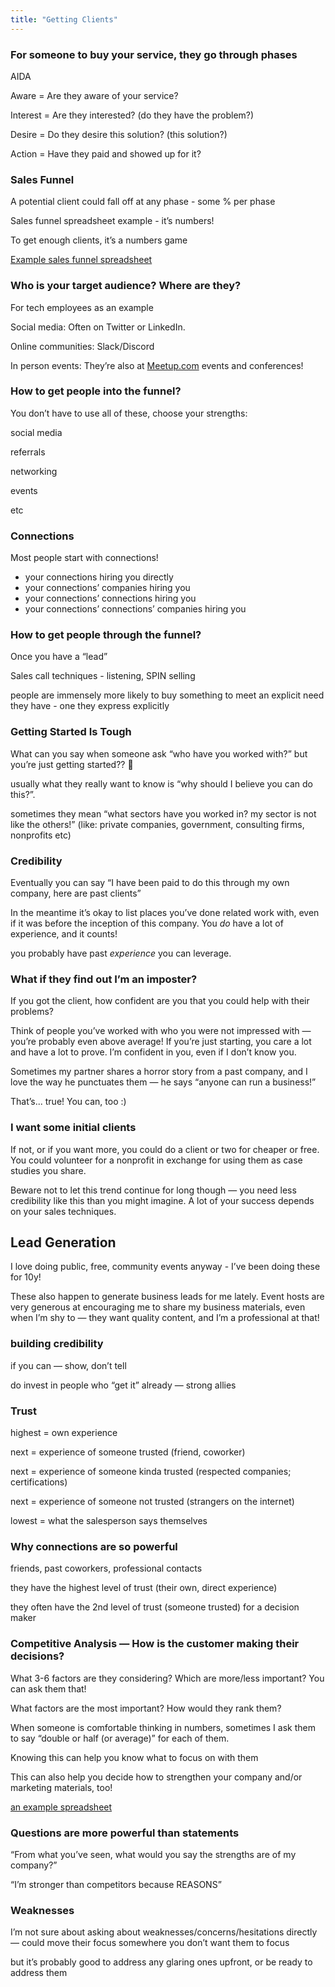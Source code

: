 ```yaml
---
title: "Getting Clients"
---
```


### For someone to buy your service, they go through phases

AIDA

Aware = Are they aware of your service?

Interest = Are they interested? (do they have the problem?)

Desire = Do they desire this solution? (this solution?)

Action = Have they paid and showed up for it?

### Sales Funnel

A potential client could fall off at any phase - some % per phase

Sales funnel spreadsheet example - it’s numbers!

To get enough clients, it’s a numbers game

[Example sales funnel spreadsheet](https://docs.google.com/spreadsheets/d/18w11rt2dG17CSMJm_1FAFYpcsbT2rB4HROZdWqSlaBA/edit#gid=0)

### Who is your target audience? Where are they?

For tech employees as an example

Social media: Often on Twitter or LinkedIn.

Online communities: Slack/Discord

In person events: They’re also at [Meetup.com](http://meetup.com/) events and conferences!

### How to get people into the funnel?

You don’t have to use all of these, choose your strengths:

social media

referrals

networking

events

etc

### Connections

Most people start with connections!

-   your connections hiring you directly
-   your connections’ companies hiring you
-   your connections’ connections hiring you
-   your connections’ connections’ companies hiring you

### How to get people through the funnel?

Once you have a “lead”

Sales call techniques - listening, SPIN selling

people are immensely more likely to buy something to meet an explicit need they have - one they express explicitly

### Getting Started Is Tough

What can you say when someone ask “who have you worked with?” but you’re just getting started?? 😬

usually what they really want to know is “why should I believe you can do this?”.

sometimes they mean “what sectors have you worked in? my sector is not like the others!” (like: private companies, government, consulting firms, nonprofits etc)

### Credibility

Eventually you can say “I have been paid to do this through my own company, here are past clients”

In the meantime it’s okay to list places you’ve done related work with, even if it was before the inception of this company. You _do_ have a lot of experience, and it counts!

you probably have past _experience_ you can leverage.

### What if they find out I’m an imposter?

If you got the client, how confident are you that you could help with their problems?

Think of people you’ve worked with who you were not impressed with — you’re probably even above average! If you’re just starting, you care a lot and have a lot to prove. I’m confident in you, even if I don’t know you.

Sometimes my partner shares a horror story from a past company, and I love the way he punctuates them — he says “anyone can run a business!”

That’s... true! You can, too :)

### I want some initial clients

If not, or if you want more, you could do a client or two for cheaper or free. You could volunteer for a nonprofit in exchange for using them as case studies you share.

Beware not to let this trend continue for long though — you need less credibility like this than you might imagine. A lot of your success depends on your sales techniques.

## Lead Generation

I love doing public, free, community events anyway - I’ve been doing these for 10y!

These also happen to generate business leads for me lately. Event hosts are very generous at encouraging me to share my business materials, even when I’m shy to — they want quality content, and I’m a professional at that!

### building credibility

if you can — show, don’t tell

do invest in people who “get it” already — strong allies

### Trust

highest = own experience

next = experience of someone trusted (friend, coworker)

next = experience of someone kinda trusted (respected companies; certifications)

next = experience of someone not trusted (strangers on the internet)

lowest = what the salesperson says themselves

### Why connections are so powerful

friends, past coworkers, professional contacts

they have the highest level of trust (their own, direct experience)

they often have the 2nd level of trust (someone trusted) for a decision maker

### Competitive Analysis — How is the customer making their decisions?

What 3-6 factors are they considering? Which are more/less important? You can ask them that!

What factors are the most important? How would they rank them?

When someone is comfortable thinking in numbers, sometimes I ask them to say “double or half (or average)” for each of them.

Knowing this can help you know what to focus on with them

This can also help you decide how to strengthen your company and/or marketing materials, too!

[an example spreadsheet](https://docs.google.com/spreadsheets/d/18XikuteJR7cPnThLNzT7rkj1_pAFJ2UHpX8z2LdpL0o/edit?usp=sharing)

### Questions are more powerful than statements

“From what you’ve seen, what would you say the strengths are of my company?”

“I’m stronger than competitors because REASONS”

### Weaknesses

I’m not sure about asking about weaknesses/concerns/hesitations directly — could move their focus somewhere you don’t want them to focus

but it’s probably good to address any glaring ones upfront, or be ready to address them